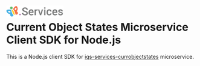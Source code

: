 # <img src="https://github.com/pip-services/pip-services/raw/master/design/Logo.png" alt="Pip.Services Logo" style="max-width:30%"> <br/> Current Object States Microservice Client SDK for Node.js

This is a Node.js client SDK for [iqs-services-currobjectstates](http://gitlab.com/iqs-services/iqs-services-currobjectstates-node) microservice.
